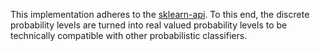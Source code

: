 

This implementation adheres to the [sklearn-api](https://scikit-learn.org/stable/glossary.html#glossary-estimator-types).
To this end, the discrete probability levels are turned into real valued probability levels to be technically compatible with other probabilistic classifiers.

